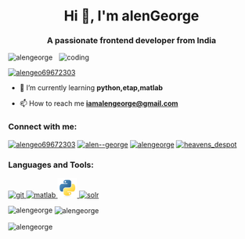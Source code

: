 <h1 align="center">Hi 👋, I'm alenGeorge</h1>
<h3 align="center">A passionate frontend developer from India</h3>
<img align="right"alt="coding"width="400"src="https://encrypted-tbn0.gstatic.com/images?q=tbn:ANd9GcT3k5tT01Tisjq2N1OS45pbnYkdBbrUv9nvIQ&usqp=CAU">

<p align="left"> <img src="https://komarev.com/ghpvc/?username=alengeorge&label=Profile%20views&color=0e75b6&style=flat" alt="alengeorge" /> </p>

<p align="left"> <a href="https://twitter.com/alengeo69672303" target="blank"><img src="https://img.shields.io/twitter/follow/alengeo69672303?logo=twitter&style=for-the-badge" alt="alengeo69672303" /></a> </p>

- 🌱 I’m currently learning **python,etap,matlab**

- 📫 How to reach me **iamalengeorge@gmail.com**

<h3 align="left">Connect with me:</h3>
<p align="left">
<a href="https://twitter.com/alengeo69672303" target="blank"><img align="center" src="https://raw.githubusercontent.com/rahuldkjain/github-profile-readme-generator/master/src/images/icons/Social/twitter.svg" alt="alengeo69672303" height="30" width="40" /></a>
<a href="https://linkedin.com/in/alen--george" target="blank"><img align="center" src="https://raw.githubusercontent.com/rahuldkjain/github-profile-readme-generator/master/src/images/icons/Social/linked-in-alt.svg" alt="alen--george" height="30" width="40" /></a>
<a href="https://fb.com/alengeorge" target="blank"><img align="center" src="https://raw.githubusercontent.com/rahuldkjain/github-profile-readme-generator/master/src/images/icons/Social/facebook.svg" alt="alengeorge" height="30" width="40" /></a>
<a href="https://instagram.com/heavens_despot" target="blank"><img align="center" src="https://raw.githubusercontent.com/rahuldkjain/github-profile-readme-generator/master/src/images/icons/Social/instagram.svg" alt="heavens_despot" height="30" width="40" /></a>
</p>

<h3 align="left">Languages and Tools:</h3>
<p align="left"> <a href="https://git-scm.com/" target="_blank" rel="noreferrer"> <img src="https://www.vectorlogo.zone/logos/git-scm/git-scm-icon.svg" alt="git" width="40" height="40"/> </a> <a href="https://www.mathworks.com/" target="_blank" rel="noreferrer"> <img src="https://upload.wikimedia.org/wikipedia/commons/2/21/Matlab_Logo.png" alt="matlab" width="40" height="40"/> </a> <a href="https://www.python.org" target="_blank" rel="noreferrer"> <img src="https://raw.githubusercontent.com/devicons/devicon/master/icons/python/python-original.svg" alt="python" width="40" height="40"/> </a> <a href="https://lucene.apache.org/solr/" target="_blank" rel="noreferrer"> <img src="https://www.vectorlogo.zone/logos/apache_solr/apache_solr-icon.svg" alt="solr" width="40" height="40"/> </a> </p>

<p><img align="left" src="https://github-readme-stats.vercel.app/api/top-langs?username=alengeorge&show_icons=true&locale=en&layout=compact" alt="alengeorge" /></p>

<p>&nbsp;<img align="center" src="https://github-readme-stats.vercel.app/api?username=alengeorge&show_icons=true&locale=en" alt="alengeorge" /></p>

<p><img align="center" src="https://github-readme-streak-stats.herokuapp.com/?user=alengeorge&" alt="alengeorge" /></p>


<!---
aleGeorge/aleGeorge is a ✨ special ✨ repository because its `README.md` (this file) appears on your GitHub profile.
You can click the Preview link to take a look at your changes.
--->
